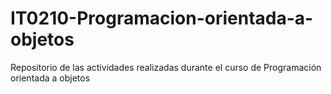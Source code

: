 # IT0210-Programacion-orientada-a-objetos
Repositorio de las actividades realizadas durante el curso de Programación orientada a objetos
